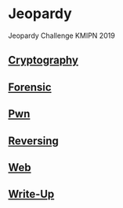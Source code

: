 # Jeopardy

Jeopardy Challenge KMIPN 2019

## [Cryptography](Cryptography)
## [Forensic](Forensic)
## [Pwn](Pwn/README.md)
## [Reversing](Reversing)
## [Web](Web)
## [Write-Up](Write-Up)




